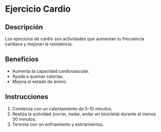 # Ejercicio Cardio

## Descripción
Los ejercicios de cardio son actividades que aumentan tu frecuencia cardíaca y mejoran la resistencia. 

## Beneficios
- Aumenta la capacidad cardiovascular.
- Ayuda a quemar calorías.
- Mejora el estado de ánimo.

## Instrucciones
1. Comienza con un calentamiento de 5-10 minutos.
2. Realiza la actividad (correr, nadar, andar en bicicleta) durante al menos 30 minutos.
3. Termina con un enfriamiento y estiramientos.